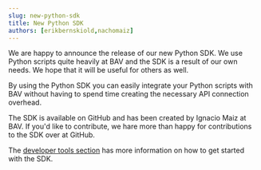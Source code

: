 ```yaml
---
slug: new-python-sdk
title: New Python SDK
authors: [erikbernskiold,nachomaiz]
---
```


We are happy to announce the release of our new Python SDK. We use Python scripts quite heavily at BAV and the SDK is a
result of our own needs. We hope that it will be useful for others as well.

By using the Python SDK you can easily integrate your Python scripts with BAV without having to spend time creating the
necessary API connection overhead.

The SDK is available on GitHub and has been created by Ignacio Maiz at BAV. If you'd like to contribute, we hare more
than happy for contributions to the SDK over at
GitHub.

The [developer tools section](/docs/2.x/developer-tools/python) has more information on how to get started with the SDK.